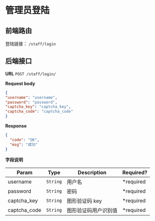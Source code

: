 # 管理员登陆

## 前端路由

登陆链接： `/staff/login`

## 后端接口

**URL** `POST /staff/login/`

**Request body**
```json
{
"username": "username",
"password": "password",
"captcha_key": "captcha_key",
"captcha_code": "captcha_code"
}
```

**Response**
```json
{
  "code": "OK",
  "msg": "成功"
}
```

**字段说明**

| Param | Type | Description | Required? |
| --- | --- | --- | --- |
| username | `String` | 用户名 | *required |
| password | `String` | 密码 | *required |
| captcha_key | `String` | 图形验证码 key | *required |
| captcha_code | `String` | 图形验证码用户识别值 | *required |
